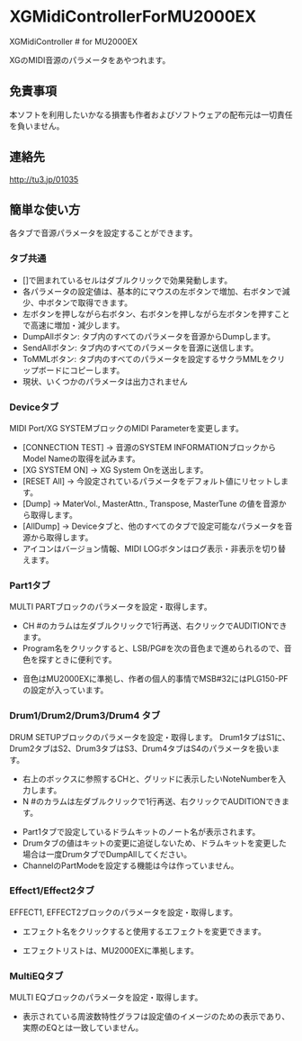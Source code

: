 
XGMidiControllerForMU2000EX
===========================

 XGMidiController # for MU2000EX
 
 XGのMIDI音源のパラメータをあやつれます。

## 免責事項
 本ソフトを利用したいかなる損害も作者およびソフトウェアの配布元は一切責任を負いません。

## 連絡先
 http://tu3.jp/01035

## 簡単な使い方

 各タブで音源パラメータを設定することができます。

### タブ共通
 - []で囲まれているセルはダブルクリックで効果発動します。
 - 各パラメータの設定値は、基本的にマウスの左ボタンで増加、右ボタンで減少、中ボタンで取得できます。
 - 左ボタンを押しながら右ボタン、右ボタンを押しながら左ボタンを押すことで高速に増加・減少します。
 - DumpAllボタン: タブ内のすべてのパラメータを音源からDumpします。
 - SendAllボタン: タブ内のすべてのパラメータを音源に送信します。
 - ToMMLボタン: タブ内のすべてのパラメータを設定するサクラMMLをクリップボードにコピーします。
  - 現状、いくつかのパラメータは出力されません

### Deviceタブ
 MIDI Port/XG SYSTEMブロックのMIDI Parameterを変更します。
 + [CONNECTION TEST]  → 音源のSYSTEM INFORMATIONブロックからModel Nameの取得を試みます。
 + [XG SYSTEM ON] → XG System Onを送出します。
 + [RESET All] → 今設定されているパラメータをデフォルト値にリセットします。
 + [Dump] → MaterVol., MasterAttn., Transpose, MasterTune の値を音源から取得します。
 + [AllDump] → Deviceタブと、他のすべてのタブで設定可能なパラメータを音源から取得します。
 + アイコンはバージョン情報、MIDI LOGボタンはログ表示・非表示を切り替えます。

### Part1タブ
 MULTI PARTブロックのパラメータを設定・取得します。
 + CH #のカラムは左ダブルクリックで1行再送、右クリックでAUDITIONできます。
 + Program名をクリックすると、LSB/PG#を次の音色まで進められるので、音色を探すときに便利です。
 * 音色はMU2000EXに準拠し、作者の個人的事情でMSB#32にはPLG150-PFの設定が入っています。

### Drum1/Drum2/Drum3/Drum4 タブ
 DRUM SETUPブロックのパラメータを設定・取得します。
 Drum1タブはS1に、Drum2タブはS2、Drum3タブはS3、Drum4タブはS4のパラメータを扱います。
 + 右上のボックスに参照するCHと、グリッドに表示したいNoteNumberを入力します。
 + N #のカラムは左ダブルクリックで1行再送、右クリックでAUDITIONできます。
 * Part1タブで設定しているドラムキットのノート名が表示されます。
 * Drumタブの値はキットの変更に追従しないため、ドラムキットを変更した場合は一度DrumタブでDumpAllしてください。
 * ChannelのPartModeを設定する機能は今は作っていません。

### Effect1/Effect2タブ
 EFFECT1, EFFECT2ブロックのパラメータを設定・取得します。
 + エフェクト名をクリックすると使用するエフェクトを変更できます。
 * エフェクトリストは、MU2000EXに準拠します。

### MultiEQタブ
 MULTI EQブロックのパラメータを設定・取得します。
 * 表示されている周波数特性グラフは設定値のイメージのための表示であり、実際のEQとは一致していません。

